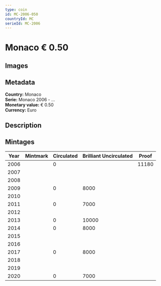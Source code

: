 ```yaml
---
type: coin
id: MC-2006-050
countryId: MC
serieId: MC-2006
---
```


# Monaco € 0.50

## Images


## Metadata

**Country:** Monaco\
**Serie:** Monaco 2006 - ...\
**Monetary value:** € 0.50\
**Currency:** Euro

## Description


## Mintages

| Year | Mintmark | Circulated | Brilliant Uncirculated | Proof |
| ---- | -------- | ---------- | ---------------------- | ----- |
| 2006 |  | 0|  | 11180 |
| 2007 |  | |  |  |
| 2008 |  | |  |  |
| 2009 |  | 0| 8000 |  |
| 2010 |  | |  |  |
| 2011 |  | 0| 7000 |  |
| 2012 |  | |  |  |
| 2013 |  | 0| 10000 |  |
| 2014 |  | 0| 8000 |  |
| 2015 |  | |  |  |
| 2016 |  | |  |  |
| 2017 |  | 0| 8000 |  |
| 2018 |  | |  |  |
| 2019 |  | |  |  |
| 2020 |  | 0| 7000 |  |
